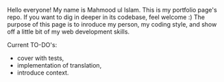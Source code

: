 Hello everyone!
My name is Mahmood ul Islam.
This is my portfolio page's repo. If you want to dig in deeper in its codebase, feel welcome :)
The purpose of this page is to inroduce my person, my coding style, and show off a little bit of my web development skills.

Current TO-DO's:

- cover with tests,
- implementation of translation,
- introduce context.
